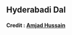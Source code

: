 ## Hyderabadi Dal

#### Credit : [Amjad Hussain](https://www.linkedin.com/in/amjad-hussain-07b35115/)
